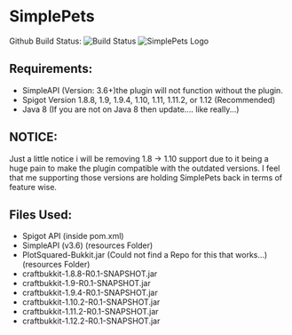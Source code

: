 # SimplePets
Github Build Status: ![Build Status](https://travis-ci.org/brainsynder-Dev/SimplePets.svg?branch=master "Build Status")
![SimplePets Logo](http://brainsynder.us/assets/SimplePets.jpg "SimplePets Logo")
## Requirements:
- SimpleAPI (Version: 3.6+)the plugin will not function without the plugin.
- Spigot Version 1.8.8, 1.9, 1.9.4, 1.10, 1.11, 1.11.2, or 1.12 (Recommended)
- Java 8 (If you are not on Java 8 then update.... like really...)

## NOTICE:
Just a little notice i will be removing 1.8 -> 1.10 support due to it being a huge pain to make the plugin compatible with the outdated versions. I feel that me supporting those versions are holding SimplePets back in terms of feature wise. 

## Files Used:
-  Spigot API (inside pom.xml)
- SimpleAPI (v3.6) (resources Folder)
- PlotSquared-Bukkit.jar (Could not find a Repo for this that works...) (resources Folder)
- craftbukkit-1.8.8-R0.1-SNAPSHOT.jar
- craftbukkit-1.9-R0.1-SNAPSHOT.jar
- craftbukkit-1.9.4-R0.1-SNAPSHOT.jar
- craftbukkit-1.10.2-R0.1-SNAPSHOT.jar
- craftbukkit-1.11.2-R0.1-SNAPSHOT.jar
- craftbukkit-1.12.2-R0.1-SNAPSHOT.jar
